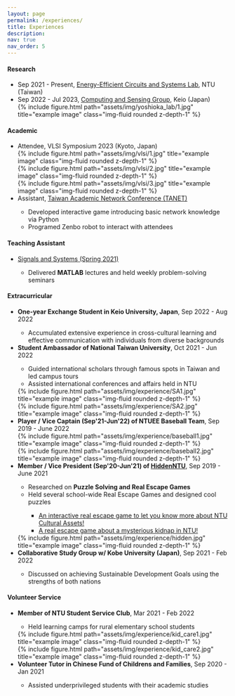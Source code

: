 ```yaml
---
layout: page
permalink: /experiences/
title: Experiences
description: 
nav: true
nav_order: 5
---
```


<h4>Research</h4>
<ul>
    <li> Sep 2021 - Present, <a href='https://sites.google.com/eecs.ee.ntu.edu.tw/eecslab'>Energy-Efficient Circuits and Systems Lab</a>, NTU (Taiwan)</li>
    <li> Sep 2022 - Jul 2023, <a href="https://sites.google.com/keio.jp/keio-csg/home?authuser=0">Computing and Sensing Group</a>, Keio (Japan)
    <div class="row">
        <div class="col-sm-5 mt-3 mt-md-0">
            {% include figure.html path="assets/img/yoshioka_lab/1.jpg" title="example image" class="img-fluid rounded z-depth-1" %}
        </div>
    </div>
    </li>
</ul>
<h4>Academic</h4>
<ul>
    <!-- vlsi symposium -->
    <li>Attendee, VLSI Symposium 2023 (Kyoto, Japan)
    <div class="row">
        <div class="col-sm mt-3 mt-md-0">
            {% include figure.html path="assets/img/vlsi/1.jpg" title="example image" class="img-fluid rounded z-depth-1" %}
        </div>
        <div class="col-sm mt-3 mt-md-0">
            {% include figure.html path="assets/img/vlsi/2.jpg" title="example image" class="img-fluid rounded z-depth-1" %}
        </div>
        <div class="col-sm-3 mt-3 mt-md-0">
            {% include figure.html path="assets/img/vlsi/3.jpg" title="example image" class="img-fluid rounded z-depth-1" %}
        </div>
    </div>
    </li>
    <!-- tanet -->
    <li>Assistant, <a href="https://tanet2020.ntu.edu.tw/">Taiwan Academic Network Conference (TANET)</a></li>
    <ul>
        <li>Developed interactive game introducing basic network knowledge via Python</li>
        <li>Programed Zenbo robot to interact with attendees</li>
    </ul>
</ul>
<h4>Teaching Assistant</h4>
<ul>
    <li><a href="https://nol.ntu.edu.tw/nol/coursesearch/print_table.php?course_id=901%2031400&class=01&dpt_code=9010&ser_no=84207&semester=109-2&lang=EN">Signals and Systems (Spring 2021)</a></li>
    <ul>
        <li> Delivered <strong>MATLAB</strong> lectures and held weekly problem-solving seminars </li>
    </ul>
</ul>
<h4>Extracurricular</h4>
<ul>
    <!-- exchange -->
    <li><strong>One-year Exchange Student in Keio University, Japan</strong>, Sep 2022 - Aug 2022</li>
    <ul>
        <li> Accumulated extensive experience in cross-cultural learning and effective communication with individuals from diverse backgrounds </li>
    </ul>
    <!-- student ambassador -->
    <li><strong>Student Ambassador of National Taiwan University</strong>, Oct 2021 - Jun 2022</li>
    <ul>
        <li> Guided international scholars through famous spots in Taiwan and led campus tours </li>
        <li> Assisted international conferences and affairs held in NTU</li>
    </ul>
    <div class="row">
        <div class="col-sm-5 mt-3 mt-md-0">
            {% include figure.html path="assets/img/experience/SA1.jpg" title="example image" class="img-fluid rounded z-depth-1" %}
        </div>
        <div class="col-sm-5 mt-3 mt-md-0">
            {% include figure.html path="assets/img/experience/SA2.jpg" title="example image" class="img-fluid rounded z-depth-1" %}
        </div>
    </div>
    <!-- NTUEE baseball team -->
    <li><strong>Player / Vice Captain (Sep'21-Jun'22) of NTUEE Baseball Team</strong>, Sep 2019 - June 2022</li>
    <div class="row">
        <div class="col-sm-4 mt-3 mt-md-0">
            {% include figure.html path="assets/img/experience/baseball1.jpg" title="example image" class="img-fluid rounded z-depth-1" %}
        </div>
        <div class="col-sm-5 mt-3 mt-md-0">
            {% include figure.html path="assets/img/experience/baseball2.jpg" title="example image" class="img-fluid rounded z-depth-1" %}
        </div>
    </div>
    <!-- HiddenNTU -->
    <li><strong>Member / Vice President (Sep'20-Jun'21) of <a href="https://www.facebook.com/hiddenntu/">HiddenNTU</a></strong>, Sep 2019 - June 2021</li>
    <ul>
        <li> Researched on <strong>Puzzle Solving and Real Escape Games</strong> </li>
        <li> Held several school-wide Real Escape Games and designed cool puzzles</li>
        <ul>
            <li><a href="https://www.facebook.com/NTUSACulture/posts/pfbid02fyVsZWBafMckhLjw673URLkK2LUbdDgwTdiLnoGtL7FL6X9u3xBtVqP6PmQ5LqyDl">
            An interactive real escape game to let you know more about NTU Cultural Assets!
            </a></li>
            <li><a href="https://www.facebook.com/hiddenntu/posts/pfbid0yFHQ4ZdJByX5pDD4JZiyyHUq4XrB1Be1gL1FMcNF5yniKe7NbcNNrEvjrmF429wkl">
            A real escape game about a mysterious kidnap in NTU!
            </a></li>
        </ul>
    </ul>
    <div class="row">
        <div class="col-sm-5 mt-3 mt-md-0">
            {% include figure.html path="assets/img/experience/hidden.jpg" title="example image" class="img-fluid rounded z-depth-1" %}
        </div>
    </div>
    <!-- International Study Group -->
    <li><strong>Collaborative Study Group w/ Kobe University (Japan)</strong>, Sep 2021 - Feb 2022</li>
    <ul>
        <li> Discussed on achieving Sustainable Development Goals using the strengths of both nations </li>
    </ul>
</ul>
<h4>Volunteer Service</h4>
<ul>
    <li><strong>Member of NTU Student Service Club</strong>, Mar 2021 - Feb 2022</li>
    <ul>
        <li> Held learning camps for rural elementary school students </li>
    </ul>
    <div class="row">
        <div class="col-sm-5 mt-3 mt-md-0">
            {% include figure.html path="assets/img/experience/kid_care1.jpg" title="example image" class="img-fluid rounded z-depth-1" %}
        </div>
        <div class="col-sm-5 mt-3 mt-md-0">
            {% include figure.html path="assets/img/experience/kid_care2.jpg" title="example image" class="img-fluid rounded z-depth-1" %}
        </div>
    </div>
    <li><strong>Volunteer Tutor in Chinese Fund of Childrens and Families</strong>, Sep 2020 - Jan 2021</li>
    <ul>
        <li> Assisted underprivileged students with their academic studies </li>
    </ul>
</ul>
